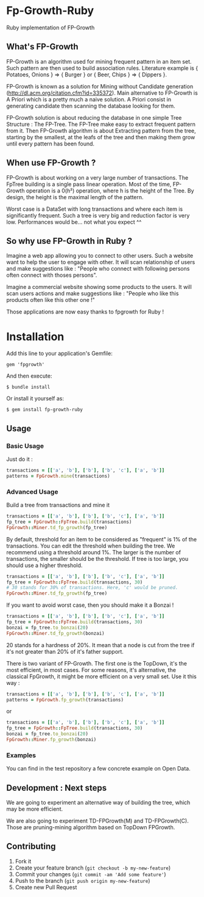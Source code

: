 # Fp-Growth-Ruby

Ruby implementation of FP-Growth

## What's FP-Growth

FP-Growth is an algorithm used for mining frequent pattern in an item set. Such pattern are then used to build association rules.
Literature example is { Potatoes, Onions } => { Burger } or { Beer, Chips } => { Dippers }.

FP-Growth is known as a solution for Mining without Candidate generation (<http://dl.acm.org/citation.cfm?id=335372>).
Main alternative to FP-Growth is A Priori which is a pretty much a naive solution. A Priori consist in generating candidate then scanning the database looking for them.

FP-Growth solution is about reducing the database in one simple Tree Structure : The FP-Tree. The FP-Tree make easy to extract frequent pattern from it.
Then FP-Growth algorithm is about Extracting pattern from the tree, starting by the smallest, at the leafs of the tree and then making them grow until every pattern has been found.

## When use FP-Growth ?

FP-Growth is about working on a very large number of transactions. The FpTree building is a single pass linear operation.
Most of the time, FP-Growth operation is a 0(h²) operation, where h is the height of the Tree. By design, the height is the maximal length of the pattern.

Worst case is a DataSet with long transactions and where each item is significantly frequent. Such a tree is very big and reduction factor is very low. Performances would be... not what you expect ^^

## So why use FP-Growth in Ruby ?

Imagine a web app allowing you to connect to other users. Such a website want to help the user to engage with other. It will scan relationship of users and make suggestions like : "People who connect with following persons often connect with thoses persons".

Imagine a commercial website showing some products to the users. It will scan users actions and make suggestions like : "People who like this products often like this other one !"

Those applications are now easy thanks to fpgrowth for Ruby !

# Installation

Add this line to your application's Gemfile:

    gem 'fpgrowth'

And then execute:

    $ bundle install

Or install it yourself as:

    $ gem install fp-growth-ruby

## Usage

### Basic Usage

Just do it :

```ruby
transactions = [['a', 'b'], ['b'], ['b', 'c'], ['a', 'b']]
patterns = FpGrowth.mine(transactions)
```

### Advanced Usage


Build a tree from transactions and mine it

```ruby
transactions = [['a', 'b'], ['b'], ['b', 'c'], ['a', 'b']]
fp_tree = FpGrowth::FpTree.build(transactions)
FpGrowth::Miner.td_fp_growth(fp_tree)

```

By default, threshold for an item to be considered as "frequent" is 1% of the transactions.
You can edit the threshold when building the tree. We recommend using a threshold around 1%.
The larger is the number of transactions, the smaller should be the threshold. If tree is too large, you should use a higher threshold.

```ruby
transactions = [['a', 'b'], ['b'], ['b', 'c'], ['a', 'b']]
fp_tree = FpGrowth::FpTree.build(transactions, 30)
# 30 stands for 30% of transactions. Here, 'c' would be pruned.
FpGrowth::Miner.td_fp_growth(fp_tree)

```

If you want to avoid worst case, then you should make it a Bonzai !
```ruby
transactions = [['a', 'b'], ['b'], ['b', 'c'], ['a', 'b']]
fp_tree = FpGrowth::FpTree.build(transactions, 30)
bonzai = fp_tree.to_bonzai(20)
FpGrowth::Miner.td_fp_growth(bonzai)

```
20 stands for a hardness of 20%. It mean that a node is cut from the tree if it's not greater than 20% of it's father support.

There is two variant of FP-Growth.
The first one is the TopDown, it's the most efficient, in most cases.
For some reasons, it's alternative, the classical FpGrowth, it might be more efficient on a very small set.
Use it this way :
```ruby
transactions = [['a', 'b'], ['b'], ['b', 'c'], ['a', 'b']]
patterns = FpGrowth.fp_growth(transactions)
```
or
 ```ruby
 transactions = [['a', 'b'], ['b'], ['b', 'c'], ['a', 'b']]
 fp_tree = FpGrowth::FpTree.build(transactions, 30)
 bonzai = fp_tree.to_bonzai(20)
 FpGrowth::Miner.fp_growth(bonzai)

 ```

### Examples

You can find in the test repository a few concrete example on Open Data.


## Development : Next steps

We are going to experiment an alternative way of building the tree, which may be more efficient.

We are also going to experiment TD-FPGrowth(M) and TD-FPGrowth(C). Those are pruning-mining algorithm based on TopDown FPGrowth.

## Contributing

1. Fork it
2. Create your feature branch (`git checkout -b my-new-feature`)
3. Commit your changes (`git commit -am 'Add some feature'`)
4. Push to the branch (`git push origin my-new-feature`)
5. Create new Pull Request
